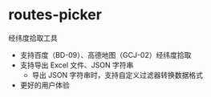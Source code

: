 # routes-picker

经纬度拾取工具

- 支持百度（BD-09）、高德地图（GCJ-02）经纬度拾取
- 支持导出 Excel 文件、JSON 字符串
  - 导出 JSON 字符串时，支持自定义过滤器转换数据格式
- 更好的用户体验
